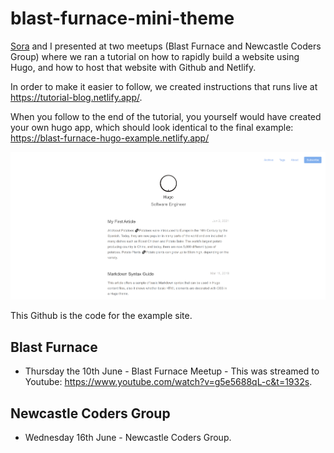 # blast-furnace-mini-theme

[Sora](https://www.sorakhan.com/) and I presented at two meetups (Blast Furnace and Newcastle Coders Group) where we ran a tutorial on how to rapidly build a website using Hugo, and how to host that website with Github and Netlify.

In order to make it easier to follow, we created instructions that runs live at https://tutorial-blog.netlify.app/.

When you follow to the end of the tutorial, you yourself would have created your own hugo app, which should look identical to the final example: https://blast-furnace-hugo-example.netlify.app/

![Alt Text](static/images/preview.PNG)

This Github is the code for the example site. 

## Blast Furnace 

* Thursday the 10th June - Blast Furnace Meetup - This was streamed to Youtube: https://www.youtube.com/watch?v=g5e5688qL-c&t=1932s.

## Newcastle Coders Group

* Wednesday 16th June - Newcastle Coders Group.

